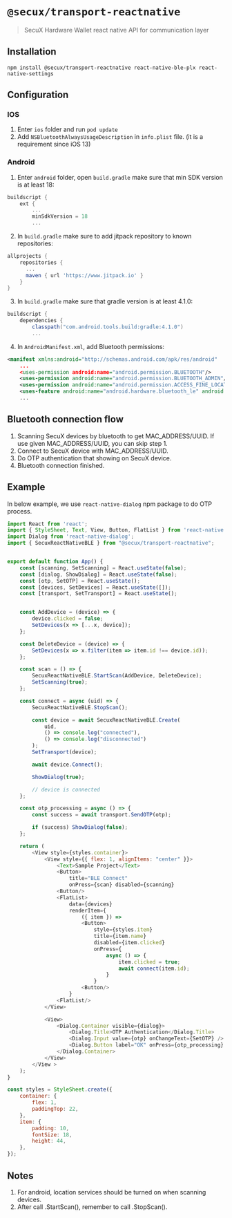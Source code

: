# `@secux/transport-reactnative`

> SecuX Hardware Wallet react native API for communication layer

## Installation
`npm install @secux/transport-reactnative react-native-ble-plx react-native-settings`

## Configuration

### IOS
1. Enter `ios` folder and run `pod update`
2. Add `NSBluetoothAlwaysUsageDescription` in `info.plist` file. (it is a requirement since iOS 13)

### Android
1. Enter `android` folder, open `build.gradle` make sure that min SDK version is at least 18:
```groovy
buildscript {
    ext {
        ...
        minSdkVersion = 18
        ...
```
2. In `build.gradle` make sure to add jitpack repository to known repositories:
```groovy
allprojects {
    repositories {
      ...
      maven { url 'https://www.jitpack.io' }
    }
}
```
3. In `build.gradle` make sure that gradle version is at least 4.1.0:
```groovy
buildscript {
    dependencies {
        classpath("com.android.tools.build:gradle:4.1.0")
        ...
```
4. In `AndroidManifest.xml`, add Bluetooth permissions:
```xml
<manifest xmlns:android="http://schemas.android.com/apk/res/android"
    ...
    <uses-permission android:name="android.permission.BLUETOOTH"/>
    <uses-permission android:name="android.permission.BLUETOOTH_ADMIN"/>
    <uses-permission android:name="android.permission.ACCESS_FINE_LOCATION"/>
    <uses-feature android:name="android.hardware.bluetooth_le" android:required="true"/>
    ...
```

## Bluetooth connection flow
1. Scanning SecuX devices by bluetooth to get MAC_ADDRESS/UUID. If use given MAC_ADDRESS/UUID, you can skip step 1.
2. Connect to SecuX device with MAC_ADDRESS/UUID.
3. Do OTP authentication that showing on SecuX device.
4. Bluetooth connection finished.

## Example
In below example, we use `react-native-dialog` npm package to do OTP process.
```js
import React from 'react';
import { StyleSheet, Text, View, Button, FlatList } from 'react-native';
import Dialog from 'react-native-dialog';
import { SecuxReactNativeBLE } from "@secux/transport-reactnative";


export default function App() {
    const [scanning, SetScanning] = React.useState(false);
    const [dialog, ShowDialog] = React.useState(false);
    const [otp, SetOTP] = React.useState();
    const [devices, SetDevices] = React.useState([]);
    const [transport, SetTransport] = React.useState();


    const AddDevice = (device) => {
        device.clicked = false;
        SetDevices(x => [...x, device]);
    };

    const DeleteDevice = (device) => {
        SetDevices(x => x.filter(item => item.id !== device.id));
    };

    const scan = () => {
        SecuxReactNativeBLE.StartScan(AddDevice, DeleteDevice);
        SetScanning(true);
    };

    const connect = async (uid) => {
        SecuxReactNativeBLE.StopScan();

        const device = await SecuxReactNativeBLE.Create(
            uid,
            () => console.log("connected"),
            () => console.log("disconnected")
        );
        SetTransport(device);

        await device.Connect();

        ShowDialog(true);

        // device is connected
    };

    const otp_processing = async () => {
        const success = await transport.SendOTP(otp);

        if (success) ShowDialog(false);
    };

    return (
        <View style={styles.container}>
            <View style={{ flex: 1, alignItems: "center" }}>
                <Text>Sample Project</Text>
                <Button>
                    title="BLE Connect" 
                    onPress={scan} disabled={scanning} 
                <Button/>
                <FlatList> 
                    data={devices} 
                    renderItem={
                        ({ item }) => 
                        <Button> 
                            style={styles.item} 
                            title={item.name} 
                            disabled={item.clicked} 
                            onPress={
                                async () => { 
                                    item.clicked = true; 
                                    await connect(item.id); 
                                }
                            } 
                        <Button/>
                    }
                <FlatList/>
            </View>

            <View>
                <Dialog.Container visible={dialog}>
                    <Dialog.Title>OTP Authentication</Dialog.Title>
                    <Dialog.Input value={otp} onChangeText={SetOTP} />
                    <Dialog.Button label="OK" onPress={otp_processing} />
                </Dialog.Container>
            </View>
        </View >
    );
}

const styles = StyleSheet.create({
    container: {
        flex: 1,
        paddingTop: 22,
    },
    item: {
        padding: 10,
        fontSize: 18,
        height: 44,
    },
});
```

## Notes
1. For android, location services should be turned on when scanning devices.
2. After call .StartScan(), remember to call .StopScan().